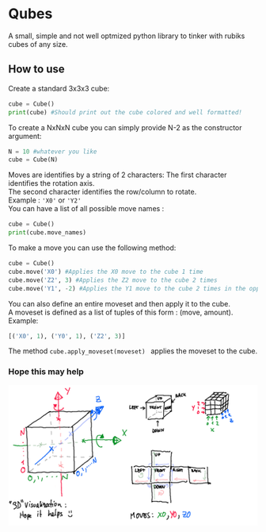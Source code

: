 # Qubes
A small, simple and not well optmized python library to tinker with rubiks cubes of any size.
## How to use
Create a standard 3x3x3 cube:
```python
cube = Cube()
print(cube) #Should print out the cube colored and well formatted!
```
To create a NxNxN cube you can simply provide N-2 as the constructor argument:
```python
N = 10 #whatever you like
cube = Cube(N)
```
Moves are identifies by a string of 2 characters:  The first character identifies the rotation axis.  
The second character identifies the row/column to rotate.  
Example : ```'X0'``` or ```'Y2'```  
You can have a list of all possible move names :
```python
cube = Cube()
print(cube.move_names)
```
To make a move you can use the following method:
```python
cube = Cube()
cube.move('X0') #Applies the X0 move to the cube 1 time
cube.move('Z2', 3) #Applies the Z2 move to the cube 2 times
cube.move('Y1', -2) #Applies the Y1 move to the cube 2 times in the opposite direction
```
You can also define an entire moveset and then apply it to the cube.  
A moveset is defined as a list of tuples of this form : (move, amount).  
Example:
```python
[('X0', 1), ('Y0', 1), ('Z2', 3)]
```
The method ```cube.apply_moveset(moveset) ``` applies the moveset to the cube.

### Hope this may help
![Visualization](images/Visualization.png)
